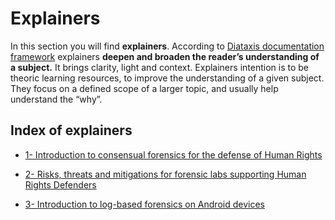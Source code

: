 # Explainers 

In this section you will find **explainers**. According to [Diataxis documentation framework](https://diataxis.fr) explainers **deepen and broaden the reader’s understanding of a subject.** It brings clarity, light and context. Explainers intention is to be theoric learning resources, to improve the understanding of a given subject. They focus on a defined scope of a larger topic, and usually help understand the “why”. 

## Index of explainers

* [1- Introduction to consensual forensics for the defense of Human Rights](01-explainer-introduction-digital-forensics/01-explainer-introduction-digital-forensics/)

* [2- Risks, threats and mitigations for forensic labs supporting Human Rights Defenders](02-explainer-risks-threats/02-explainer-risks-threats/)

* [3- Introduction to log-based forensics on Android devices](03-explainer-log-forensics-android/03-explainer-log-forensics-android/)
